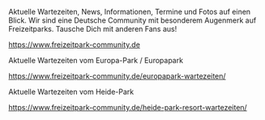 Aktuelle Wartezeiten, News, Informationen, Termine und Fotos auf einen Blick. Wir sind eine Deutsche Community mit besonderem Augenmerk auf Freizeitparks. Tausche Dich mit anderen Fans aus!

https://www.freizeitpark-community.de


Aktuelle Wartezeiten vom Europa-Park / Europapark

https://www.freizeitpark-community.de/europapark-wartezeiten/



Aktuelle Wartezeiten vom Heide-Park

https://www.freizeitpark-community.de/heide-park-resort-wartezeiten/
